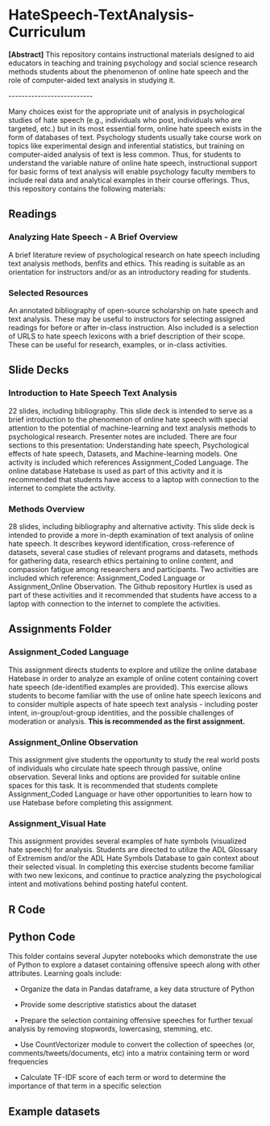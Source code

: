 # HateSpeech-TextAnalysis-Curriculum
<p><b>[Abstract]</b> This repository contains instructional materials designed to aid educators in teaching and training psychology and social science research methods students about the phenomenon of online hate speech and the role of computer-aided text analysis in studying it.</p>
<p>--------------------------</p>
<p>Many choices exist for the appropriate unit of analysis in psychological studies of hate speech (e.g., individuals who post, individuals who are targeted, etc.) but in its most essential form, online hate speech exists in the form of databases of text. Psychology students usually take course work on topics like experimental design and inferential statistics, but training on computer-aided analysis of text is less common. Thus, for students to understand the variable nature of online hate speech, instructional support for basic forms of text analysis will enable psychology faculty members to include real data and analytical examples in their course offerings. Thus, this repository contains the following materials:<p>
 
## Readings

### Analyzing Hate Speech - A Brief Overview
<p> A brief literature review of psychological research on hate speech including text analysis methods, benfits and ethics. This reading is suitable as an orientation for instructors and/or as an introductory reading for students.</p>

### Selected Resources</i></p>
<p>An annotated bibliography of open-source scholarship on hate speech and text analysis. These may be useful to instructors for selecting assigned readings for before or after in-class instruction. Also included is a selection of URLS to hate speech lexicons with a brief description of their scope. These can be useful for research, examples, or in-class activities.

## Slide Decks

### Introduction to Hate Speech Text Analysis

<p>22 slides, including bibliography. This slide deck is intended to serve as a brief introduction to the phenomenon of online hate speech with special attention to the potential of machine-learning and text analysis methods to psychological research. Presenter notes are included. There are four sections to this presentation: Understanding hate speech, Psychological effects of hate speech, Datasets, and Machine-learning models. One activity is included which references Assignment_Coded Language. The online database Hatebase is used as part of this activity and it is recommended that students have access to a laptop with connection to the internet to complete the activity.<p>

### Methods Overview

<p>28 slides, including bibliography and alternative activity. This slide deck is intended to provide a more in-depth examination of text analysis of online hate speech. It describes keyword identification, cross-reference of datasets, several case studies of relevant programs and datasets, methods for gathering data, research ethics pertaining to online content, and compassion fatigue among researchers and participants. Two activities are included which reference: Assignment_Coded Language or Assignment_Online Observation. The Github repository Hurtlex is used as part of these activities and it recommended that students have access to a laptop with connection to the internet to complete the activities. 

## Assignments Folder ##

### Assignment_Coded Language

<p> This assignment directs students to explore and utilize the online database Hatebase in order to analyze an example of online cotent containing covert hate speech (de-identified examples are provided). This exercise allows students to become familiar with the use of online hate speech lexicons and to consider multiple aspects of hate speech text analysis - including poster intent, in-group/out-group identities, and the possible challenges of moderation or analysis. <b>This is recommended as the first assignment.</b> 

### Assignment_Online Observation

<p> This assignment give students the opportunity to study the real world posts of individuals who circulate hate speech through passive, online observation. Several links and options are provided for suitable online spaces for this task. It is recommended that students complete Assignment_Coded Language or have other opportunities to learn how to use Hatebase before completing this assignment.</p>

### Assignment_Visual Hate

<p> This assignment provides several examples of hate symbols (visualized hate speech) for analysis. Students are directed to utilize the ADL Glossary of Extremism and/or the ADL Hate Symbols Database to gain context about their selected visual. In completing this exercise students become familiar with two new lexicons, and continue to practice analyzing the psychological intent and motivations behind posting hateful content. 

## R Code

## Python Code

<p> This folder contains several Jupyter notebooks which demonstrate the use of Python to explore a dataset containing offensive speech along with other attributes. Learning goals include:
<p> &nbsp;&nbsp;&nbsp;&bull; Organize the data in Pandas dataframe, a key data structure of Python</p>
<p> &nbsp;&nbsp;&nbsp;&bull; Provide some descriptive statistics about the dataset</p>
<p> &nbsp;&nbsp;&nbsp;&bull; Prepare the selection containing offensive speeches for further texual analysis by removing stopwords, lowercasing, stemming, etc.</p>
<p> &nbsp;&nbsp;&nbsp;&bull; Use CountVectorizer module to convert the collection of speeches (or, comments/tweets/documents, etc) into a matrix containing term or word frequencies</p>
<p> &nbsp;&nbsp;&nbsp;&bull; Calculate TF-IDF score of each term or word to determine the importance of that term in a specific selection</p>

## Example datasets
